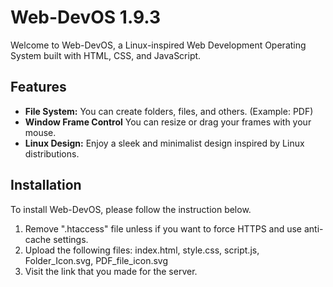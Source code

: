 # Web-DevOS 1.9.3

Welcome to Web-DevOS, a Linux-inspired Web Development Operating System built with HTML, CSS, and JavaScript.

## Features

- **File System:** You can create folders, files, and others. (Example: PDF)
- **Window Frame Control** You can resize or drag your frames with your mouse.
- **Linux Design:** Enjoy a sleek and minimalist design inspired by Linux distributions.

## Installation

To install Web-DevOS, please follow the instruction below.
1. Remove ".htaccess" file unless if you want to force HTTPS and use anti-cache settings.
2. Upload the following files: index.html, style.css, script.js, Folder_Icon.svg, PDF_file_icon.svg
3. Visit the link that you made for the server.
